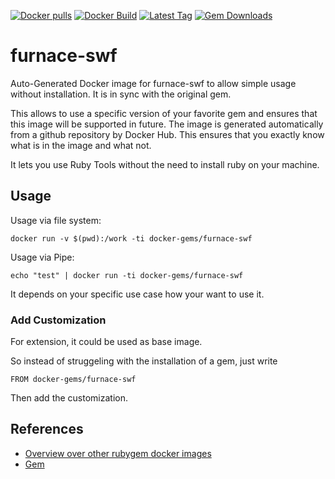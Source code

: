 [![Docker pulls](https://img.shields.io/docker/pulls/rubygem/furnace-swf.svg)](https://hub.docker.com/r/rubygem/furnace-swf/)
[![Docker Build](https://img.shields.io/docker/automated/rubygem/furnace-swf.svg)](https://hub.docker.com/r/rubygem/furnace-swf/)
[![Latest Tag](https://img.shields.io/github/tag/docker-rubygem/furnace-swf.svg)](https://hub.docker.com/r/rubygem/furnace-swf/)
[![Gem Downloads](https://img.shields.io/gem/dt/furnace-swf.svg)](https://rubygems.org/gems/furnace-swf/)
# furnace-swf

Auto-Generated Docker image for furnace-swf to allow simple usage without installation.
It is in sync with the original gem.

This allows to use a specific version of your favorite gem and ensures that this image will be supported in future.
The image is generated automatically from a github repository by Docker Hub.
This ensures that you exactly know what is in the image and what not.

It lets you use Ruby Tools without the need to install ruby on your machine.

## Usage

Usage via file system:

`docker run -v $(pwd):/work -ti docker-gems/furnace-swf`

Usage via Pipe:

`echo "test" | docker run -ti docker-gems/furnace-swf`

It depends on your specific use case how your want to use it.

### Add Customization

For extension, it could be used as base image.

So instead of struggeling with the installation of a gem, just write

`FROM docker-gems/furnace-swf`

Then add the customization.

## References

 - [Overview over other rubygem docker images](https://github.com/thinkbot/docker-rubygem)
 - [Gem](https://rubygems.org/gems/furnace-swf/)
